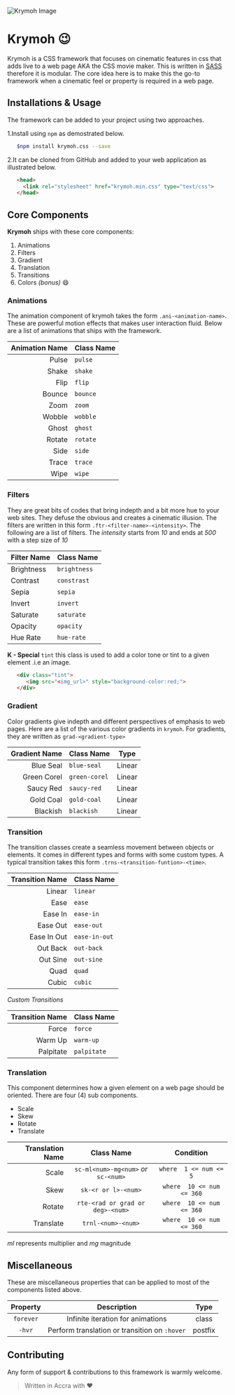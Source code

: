 ![Krymoh Image](https://github.com/mcofie/krymoh/blob/master/krymoh_logo.png)

# Krymoh :wink:
Krymoh is a CSS framework that focuses on cinematic features in css that adds live to a web page AKA the CSS movie maker. This is written in [SASS](http://sass-lang.com/) therefore it is modular. The core idea here is to make this the go-to framework when a cinematic feel or property is required in a web page.


## Installations & Usage
The framework can be added to your project using two approaches. 


1.Install using `npm` as demostrated below. 
   ```bash
      $npm install krymoh.css --save
   ```


2.It can be cloned from GitHub and added to your web application as illustrated below. 
   ```html 
      <head>
        <link rel="stylesheet" href="krymoh.min.css" type="text/css">
      </head>
   ```


## Core Components 
__Krymoh__ ships with these core components: 
1. Animations
2. Filters
3. Gradient
4. Translation
5. Transitions
6. Colors *(bonus)* :smile:


### Animations
The animation component of krymoh takes the form `.ani-<animation-name>`. These are powerful motion effects that makes user interaction fluid.
Below are a list of animations that ships with the framework.

| Animation Name | Class Name   |
| -------------: | :----------- | 
| Pulse | `pulse` |
| Shake | `shake` |
| Flip | `flip` |
| Bounce | `bounce` |
| Zoom | `zoom` |
| Wobble | `wobble` |
| Ghost | `ghost` |
| Rotate | `rotate` |
| Side | `side` |
| Trace | `trace` |
| Wipe | `wipe` |



### Filters
They are great bits of codes that bring indepth and a bit more hue to your web sites. They defuse the obvious and creates a cinematic illusion. The filters are written in this form `.ftr-<filter-name>-<intensity>`. The following are a list of filters. The *intensity* starts from _10_ and ends at _500_ with a step size of _10_

| Filter Name  | Class Name |
| -----------  | ---------- |
| Brightness   | `brightness` |
| Contrast     |  `constrast` |
| Sepia        | `sepia` |
| Invert       | `invert`|
| Saturate | `saturate`|
| Opacity | `opacity` |
| Hue Rate| `hue-rate` |



__K - Special__
`tint` this class is used to add a color tone or tint to a given element .i.e an image.
```html
   <div class="tint">
      <img src="<img_url>" style="background-color:red;">
   </div>
```



### Gradient
Color gradients give indepth and different perspectives of emphasis to web pages. Here are a list of the various color gradients in `krymoh`. For gradients, they are written as `grad-<gradient-type>`

| Gradient Name | Class Name |  Type |
| ------------: | :--------- | :---: |
| Blue Seal | `blue-seal`| Linear |
| Green Corel | `green-corel` | Linear |
| Saucy Red | `saucy-red` | Linear |
| Gold Coal | `gold-coal` | Linear |
| Blackish | `blackish` | Linear |


### Transition
The transition classes create a seamless movement between objects or elements. It comes in different
types and forms with some custom types. A typical transition takes this form `.trns-<transition-funtion>-<time>`.

| Transition Name | Class Name |
| --------------: | :--------- | 
| Linear | `linear` |
| Ease | `ease` |
| Ease In | `ease-in`|
| Ease Out |  `ease-out` |      
| Ease In Out | `ease-in-out` |
| Out Back | `out-back` |
| Out Sine | `out-sine` |
| Quad | `quad` |
| Cubic | `cubic` |


*Custom Transitions*

| Transition Name | Class Name |
| --------------: | :--------- |
| Force | `force` |
| Warm Up | `warm-up` |
| Palpitate | `palpitate` |



### Translation
This component determines how a given element on a web page should be oriented. There are four (4) sub components.
+ Scale
+ Skew
+ Rotate
+ Translate

| Translation Name | Class Name | Condition |
| ---------------: | :--------: | :-------: |
| Scale | `sc-ml<num>-mg<num>` *or* `sc-<num>` | `where  1 <= num <= 5`  |
| Skew | `sk-<r or l>-<num>` | `where  10 <= num <= 360` |
| Rotate | `rte-<rad or grad or deg>-<num>`| `where  10 <= num <= 360` |
| Translate | `trnl-<num>-<num>` | `where  10 <= num <= 360`  |

*ml* represents multiplier and *mg* magnitude


## Miscellaneous
These are miscellaneous properties that can be applied to most of the components listed above.

| Property | Description | Type |
| :------: | :---------: | :--: |
| `forever`| Infinite iteration for animations | class |
| `-hvr` | Perform translation or transition on `:hover`| postfix |



## Contributing
Any form of support & contributions to this framework is warmly welcome.
>Written in Accra with :heart:
